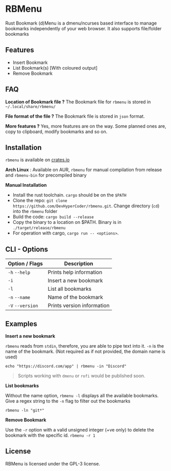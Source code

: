 # RBMenu

Rust Bookmark (d)Menu is a dmenu/ncurses based interface to manage bookmarks independently of your web browser. It also supports file/folder bookmarks

## Features
- Insert Bookmark
- List Bookmark(s) \[With coloured output]
- Remove Bookmark

## FAQ
**Location of Bookmark file ?**
The Bookmark file for `rbmenu` is stored in `~/.local/share/rbmenu/`

**File format of the file ?**
The Bookmark file is stored in `json` format.

**More features ?**
Yes, more features are on the way. Some planned ones are, copy to clipboard, modify bookmarks and so on.

## Installation
`rbmenu` is available on [crates.io](https://crates.io/crates/rbmenu)

**Arch Linux** : Available on AUR, `rbmenu` for manual compilation from release and `rbmenu-bin` for precompiled binary

**Manual Installation**
- Install the rust toolchain. `cargo` should be on the `$PATH`
- Clone the repo: `git clone https://github.com/DevHyperCoder/rbmenu.git`. Change directory (`cd`) into the `rbmenu` folder
- Build the code: `cargo build --release`
- Copy the binary to a location on $PATH. Binary is in `./target/release/rbmenu`
- For operation with cargo, `cargo run -- <options>`.

## CLI - Options

| Option / Flags   | Description                |
| ---------------- | -------------------------- |
| `-h` `--help`    | Prints help information    |
| `-i`             | Insert a new bookmark      |
| `-l`             | List all bookmarks         |
| `-n` `--name`    | Name of the bookmark       |
| `-V` `--version` | Prints version information |

## Examples
**Insert a new bookmark**

`rbmenu` reads from `stdin`, therefore, you are able to pipe text into it.
`-n` is the name of the bookmark. (Not required as if not provided, the domain name is used)

`echo "https://discord.com/app" | rbmenu -in "Discord"`
> Scripts working with `dmenu` or `rofi` would be published soon.

**List bookmarks**

Without the name option, `rbmenu -l` displays all the available bookmarks. Give a regex string to the `-n` flag to filter out the bookmarks

`rbmenu -ln "git*"` 

**Remove Bookmark**

Use the `-r` option with a valid unsigned integer (+ve only) to delete the bookmark with the specific id.
`rbmenu -r 1` 

## License

RBMenu is licensed under the GPL-3 license.
